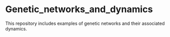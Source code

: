 # Genetic_networks_and_dynamics
This repository includes examples of genetic networks and their associated dynamics.
